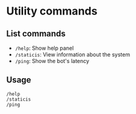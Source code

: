 # Utility commands

## List commands

- `/help`: Show help panel
- `/staticis`: View information about the system
- `/ping`: Show the bot's latency

## Usage

```plaintext
/help
/staticis
/ping
```
